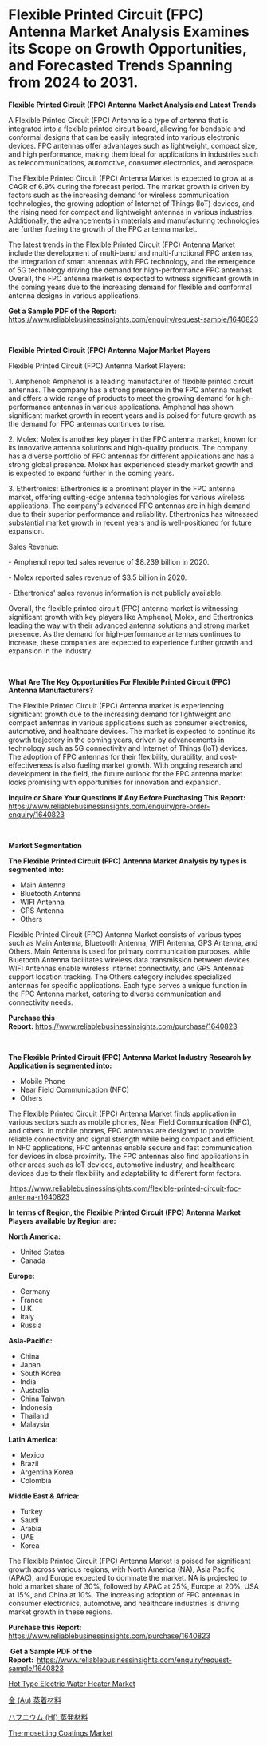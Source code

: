 <p><h1>Flexible Printed Circuit (FPC) Antenna Market Analysis Examines its Scope on Growth Opportunities, and Forecasted Trends Spanning from 2024 to 2031.</h1></p><p><strong>Flexible Printed Circuit (FPC) Antenna Market Analysis and Latest Trends</strong></p>
<p><p>A Flexible Printed Circuit (FPC) Antenna is a type of antenna that is integrated into a flexible printed circuit board, allowing for bendable and conformal designs that can be easily integrated into various electronic devices. FPC antennas offer advantages such as lightweight, compact size, and high performance, making them ideal for applications in industries such as telecommunications, automotive, consumer electronics, and aerospace.</p><p>The Flexible Printed Circuit (FPC) Antenna Market is expected to grow at a CAGR of 6.9% during the forecast period. The market growth is driven by factors such as the increasing demand for wireless communication technologies, the growing adoption of Internet of Things (IoT) devices, and the rising need for compact and lightweight antennas in various industries. Additionally, the advancements in materials and manufacturing technologies are further fueling the growth of the FPC antenna market.</p><p>The latest trends in the Flexible Printed Circuit (FPC) Antenna Market include the development of multi-band and multi-functional FPC antennas, the integration of smart antennas with FPC technology, and the emergence of 5G technology driving the demand for high-performance FPC antennas. Overall, the FPC antenna market is expected to witness significant growth in the coming years due to the increasing demand for flexible and conformal antenna designs in various applications.</p></p>
<p><strong>Get a Sample PDF of the Report:&nbsp;</strong> <a href="https://www.reliablebusinessinsights.com/enquiry/request-sample/1640823">https://www.reliablebusinessinsights.com/enquiry/request-sample/1640823</a></p>
<p>&nbsp;</p>
<p><strong>Flexible Printed Circuit (FPC) Antenna Major Market Players</strong></p>
<p><p>Flexible Printed Circuit (FPC) Antenna Market Players:</p><p>1. Amphenol: Amphenol is a leading manufacturer of flexible printed circuit antennas. The company has a strong presence in the FPC antenna market and offers a wide range of products to meet the growing demand for high-performance antennas in various applications. Amphenol has shown significant market growth in recent years and is poised for future growth as the demand for FPC antennas continues to rise.</p><p>2. Molex: Molex is another key player in the FPC antenna market, known for its innovative antenna solutions and high-quality products. The company has a diverse portfolio of FPC antennas for different applications and has a strong global presence. Molex has experienced steady market growth and is expected to expand further in the coming years.</p><p>3. Ethertronics: Ethertronics is a prominent player in the FPC antenna market, offering cutting-edge antenna technologies for various wireless applications. The company's advanced FPC antennas are in high demand due to their superior performance and reliability. Ethertronics has witnessed substantial market growth in recent years and is well-positioned for future expansion.</p><p>Sales Revenue:</p><p>- Amphenol reported sales revenue of $8.239 billion in 2020.</p><p>- Molex reported sales revenue of $3.5 billion in 2020.</p><p>- Ethertronics' sales revenue information is not publicly available.</p><p>Overall, the flexible printed circuit (FPC) antenna market is witnessing significant growth with key players like Amphenol, Molex, and Ethertronics leading the way with their advanced antenna solutions and strong market presence. As the demand for high-performance antennas continues to increase, these companies are expected to experience further growth and expansion in the industry.</p></p>
<p>&nbsp;</p>
<p><strong>What Are The Key Opportunities For Flexible Printed Circuit (FPC) Antenna Manufacturers?</strong></p>
<p><p>The Flexible Printed Circuit (FPC) Antenna market is experiencing significant growth due to the increasing demand for lightweight and compact antennas in various applications such as consumer electronics, automotive, and healthcare devices. The market is expected to continue its growth trajectory in the coming years, driven by advancements in technology such as 5G connectivity and Internet of Things (IoT) devices. The adoption of FPC antennas for their flexibility, durability, and cost-effectiveness is also fueling market growth. With ongoing research and development in the field, the future outlook for the FPC antenna market looks promising with opportunities for innovation and expansion.</p></p>
<p><strong>Inquire or Share Your Questions If Any Before Purchasing This Report:</strong> <a href="https://www.reliablebusinessinsights.com/enquiry/pre-order-enquiry/1640823">https://www.reliablebusinessinsights.com/enquiry/pre-order-enquiry/1640823</a></p>
<p>&nbsp;</p>
<p><strong>Market Segmentation</strong></p>
<p><strong>The Flexible Printed Circuit (FPC) Antenna Market Analysis by types is segmented into:</strong></p>
<p><ul><li>Main Antenna</li><li>Bluetooth Antenna</li><li>WIFI Antenna</li><li>GPS Antenna</li><li>Others</li></ul></p>
<p><p>Flexible Printed Circuit (FPC) Antenna Market consists of various types such as Main Antenna, Bluetooth Antenna, WIFI Antenna, GPS Antenna, and Others. Main Antenna is used for primary communication purposes, while Bluetooth Antenna facilitates wireless data transmission between devices. WIFI Antennas enable wireless internet connectivity, and GPS Antennas support location tracking. The Others category includes specialized antennas for specific applications. Each type serves a unique function in the FPC Antenna market, catering to diverse communication and connectivity needs.</p></p>
<p><strong>Purchase this Report:&nbsp;</strong><a href="https://www.reliablebusinessinsights.com/purchase/1640823">https://www.reliablebusinessinsights.com/purchase/1640823</a></p>
<p>&nbsp;</p>
<p><strong>The Flexible Printed Circuit (FPC) Antenna Market Industry Research by Application is segmented into:</strong></p>
<p><ul><li>Mobile Phone</li><li>Near Field Communication (NFC)</li><li>Others</li></ul></p>
<p><p>The Flexible Printed Circuit (FPC) Antenna Market finds application in various sectors such as mobile phones, Near Field Communication (NFC), and others. In mobile phones, FPC antennas are designed to provide reliable connectivity and signal strength while being compact and efficient. In NFC applications, FPC antennas enable secure and fast communication for devices in close proximity. The FPC antennas also find applications in other areas such as IoT devices, automotive industry, and healthcare devices due to their flexibility and adaptability to different form factors.</p></p>
<p><a href="https://www.reliablebusinessinsights.com/flexible-printed-circuit-fpc-antenna-r1640823">&nbsp;https://www.reliablebusinessinsights.com/flexible-printed-circuit-fpc-antenna-r1640823</a></p>
<p><strong>In terms of Region, the Flexible Printed Circuit (FPC) Antenna Market Players available by Region are:</strong></p>
<p>
    <p> <strong> North America: </strong>
        <ul>
            <li>United States</li>
            <li>Canada</li>
        </ul>
        </p> 
    <p> <strong> Europe: </strong>
        <ul>
            <li>Germany</li>
            <li>France</li>
            <li>U.K.</li>
            <li>Italy</li>
            <li>Russia</li>
        </ul>
        </p> 
    <p> <strong> Asia-Pacific: </strong>
        <ul>
            <li>China</li>
            <li>Japan</li>
            <li>South Korea</li>
            <li>India</li>
            <li>Australia</li>
            <li>China Taiwan</li>
            <li>Indonesia</li>
            <li>Thailand</li>
            <li>Malaysia</li>
        </ul>
        </p> 
    <p> <strong> Latin America: </strong>
        <ul>
            <li>Mexico</li>
            <li>Brazil</li>
            <li>Argentina Korea</li>
            <li>Colombia</li>
        </ul>
        </p> 
    <p> <strong> Middle East & Africa: </strong>
        <ul>
            <li>Turkey</li>
            <li>Saudi</li>
            <li>Arabia</li>
            <li>UAE</li>
            <li>Korea</li>
        </ul>
    </p>
    </p>
<p><p>The Flexible Printed Circuit (FPC) Antenna Market is poised for significant growth across various regions, with North America (NA), Asia Pacific (APAC), and Europe expected to dominate the market. NA is projected to hold a market share of 30%, followed by APAC at 25%, Europe at 20%, USA at 15%, and China at 10%. The increasing adoption of FPC antennas in consumer electronics, automotive, and healthcare industries is driving market growth in these regions.</p></p>
<p><strong>Purchase this Report: </strong><a href="https://www.reliablebusinessinsights.com/purchase/1640823">https://www.reliablebusinessinsights.com/purchase/1640823</a></p>
<p>&nbsp;<strong>Get a Sample PDF of the Report:&nbsp;&nbsp;</strong><a href="https://www.reliablebusinessinsights.com/enquiry/request-sample/1640823">https://www.reliablebusinessinsights.com/enquiry/request-sample/1640823</a></p>
<p><strong></strong></p>
<p><p><a href="https://github.com/santosh758595/Market-Research-Report-List-4/blob/main/hot-type-electric-water-heater-market.md">Hot Type Electric Water Heater Market</a></p><p><a href="https://github.com/EstelWisozk1/Market-Research-Report-List-1/blob/main/756356893793.md">金 (Au) 蒸着材料</a></p><p><a href="https://github.com/andym141978/Market-Research-Report-List-1/blob/main/799026593794.md">ハフニウム (Hf) 蒸発材料</a></p><p><a href="https://github.com/elizabethdagraca/Market-Research-Report-List-3/blob/main/thermosetting-coatings-market.md">Thermosetting Coatings Market</a></p></p>